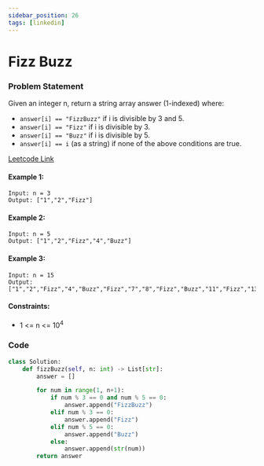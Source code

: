 ```yaml
---
sidebar_position: 26
tags: [linkedin]
---
```


# Fizz Buzz

### Problem Statement

Given an integer n, return a string array answer (1-indexed) where:

- `answer[i] == "FizzBuzz"` if i is divisible by 3 and 5.
- `answer[i] == "Fizz"` if i is divisible by 3.
- `answer[i] == "Buzz"` if i is divisible by 5.
- `answer[i] == i` (as a string) if none of the above conditions are true.

[Leetcode Link](https://leetcode.com/problems/fizz-buzz/)

#### Example 1:

```
Input: n = 3
Output: ["1","2","Fizz"]
```

#### Example 2:

```
Input: n = 5
Output: ["1","2","Fizz","4","Buzz"]
```

#### Example 3:

```
Input: n = 15
Output: ["1","2","Fizz","4","Buzz","Fizz","7","8","Fizz","Buzz","11","Fizz","13","14","FizzBuzz"]
```

#### Constraints:

- 1 <= n <= 10<sup>4</sup>

### Code

```python title="Python"
class Solution:
    def fizzBuzz(self, n: int) -> List[str]:
        answer = []

        for num in range(1, n+1):
            if num % 3 == 0 and num % 5 == 0:
                answer.append("FizzBuzz")
            elif num % 3 == 0:
                answer.append("Fizz")
            elif num % 5 == 0:
                answer.append("Buzz")
            else:
                answer.append(str(num))
        return answer
```
